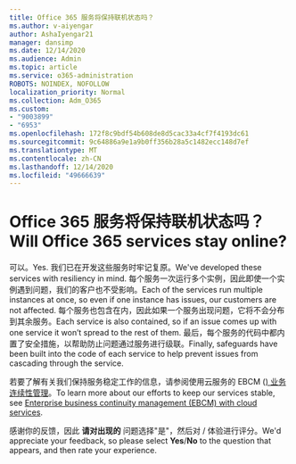 ```yaml
---
title: Office 365 服务将保持联机状态吗？
ms.author: v-aiyengar
author: AshaIyengar21
manager: dansimp
ms.date: 12/14/2020
ms.audience: Admin
ms.topic: article
ms.service: o365-administration
ROBOTS: NOINDEX, NOFOLLOW
localization_priority: Normal
ms.collection: Adm_O365
ms.custom:
- "9003899"
- "6953"
ms.openlocfilehash: 172f8c9bdf54b608de8d5cac33a4cf7f4193dc61
ms.sourcegitcommit: 9c64886a9e1a9b0ff356b28a5c1482ecc148d7ef
ms.translationtype: MT
ms.contentlocale: zh-CN
ms.lasthandoff: 12/14/2020
ms.locfileid: "49666639"
---
```

# <a name="will-office-365-services-stay-online"></a><span data-ttu-id="238eb-102">Office 365 服务将保持联机状态吗？</span><span class="sxs-lookup"><span data-stu-id="238eb-102">Will Office 365 services stay online?</span></span>

<span data-ttu-id="238eb-103">可以。</span><span class="sxs-lookup"><span data-stu-id="238eb-103">Yes.</span></span> <span data-ttu-id="238eb-104">我们已在开发这些服务时牢记复原。</span><span class="sxs-lookup"><span data-stu-id="238eb-104">We've developed these services with resiliency in mind.</span></span> <span data-ttu-id="238eb-105">每个服务一次运行多个实例，因此即使一个实例遇到问题，我们的客户也不受影响。</span><span class="sxs-lookup"><span data-stu-id="238eb-105">Each of the services run multiple instances at once, so even if one instance has issues, our customers are not affected.</span></span> <span data-ttu-id="238eb-106">每个服务也包含在内，因此如果一个服务出现问题，它将不会分布到其余服务。</span><span class="sxs-lookup"><span data-stu-id="238eb-106">Each service is also contained, so if an issue comes up with one service it won’t spread to the rest of them.</span></span> <span data-ttu-id="238eb-107">最后，每个服务的代码中都内置了安全措施，以帮助防止问题通过服务进行级联。</span><span class="sxs-lookup"><span data-stu-id="238eb-107">Finally, safeguards have been built into the code of each service to help prevent issues from cascading through the service.</span></span>

<span data-ttu-id="238eb-108">若要了解有关我们保持服务稳定工作的信息，请参阅使用云服务的 EBCM ([) 业务连续性管理](https://go.microsoft.com/fwlink/?linkid=2124377)。</span><span class="sxs-lookup"><span data-stu-id="238eb-108">To learn more about our efforts to keep our services stable, see [Enterprise business continuity management (EBCM) with cloud services](https://go.microsoft.com/fwlink/?linkid=2124377).</span></span>

<span data-ttu-id="238eb-109">感谢你的反馈，因此 **请对出现的** 问题选择"是"，然后对 / 体验进行评分。</span><span class="sxs-lookup"><span data-stu-id="238eb-109">We'd appreciate your feedback, so please select **Yes**/**No** to the question that appears, and then rate your experience.</span></span>